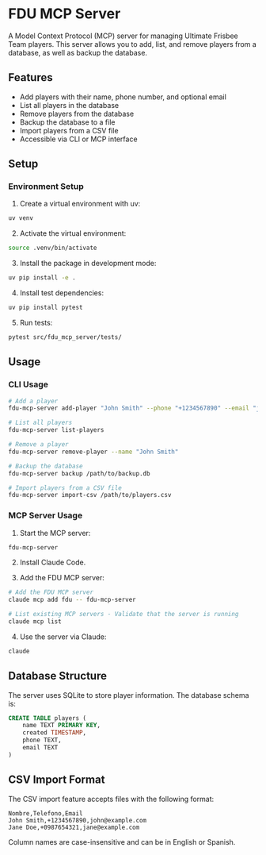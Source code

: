 # FDU MCP Server

A Model Context Protocol (MCP) server for managing Ultimate Frisbee Team players. This server allows you to add, list, and remove players from a database, as well as backup the database.

## Features

- Add players with their name, phone number, and optional email
- List all players in the database
- Remove players from the database
- Backup the database to a file
- Import players from a CSV file
- Accessible via CLI or MCP interface

## Setup

### Environment Setup

1. Create a virtual environment with uv:
```bash
uv venv
```

2. Activate the virtual environment:
```bash
source .venv/bin/activate
```

3. Install the package in development mode:
```bash
uv pip install -e .
```

4. Install test dependencies:
```bash
uv pip install pytest
```

5. Run tests:
```bash
pytest src/fdu_mcp_server/tests/
```

## Usage

### CLI Usage

```bash
# Add a player
fdu-mcp-server add-player "John Smith" --phone "+1234567890" --email "john@example.com"

# List all players
fdu-mcp-server list-players

# Remove a player
fdu-mcp-server remove-player --name "John Smith"

# Backup the database
fdu-mcp-server backup /path/to/backup.db

# Import players from a CSV file
fdu-mcp-server import-csv /path/to/players.csv
```

### MCP Server Usage

1. Start the MCP server:
```bash
fdu-mcp-server
```

2. Install Claude Code.

3. Add the FDU MCP server:
```bash
# Add the FDU MCP server
claude mcp add fdu -- fdu-mcp-server

# List existing MCP servers - Validate that the server is running
claude mcp list
```

4. Use the server via Claude:
```bash
claude
```

## Database Structure

The server uses SQLite to store player information. The database schema is:

```sql
CREATE TABLE players (
    name TEXT PRIMARY KEY,
    created TIMESTAMP,
    phone TEXT,
    email TEXT
)
```

## CSV Import Format

The CSV import feature accepts files with the following format:

```csv
Nombre,Telefono,Email
John Smith,+1234567890,john@example.com
Jane Doe,+0987654321,jane@example.com
```

Column names are case-insensitive and can be in English or Spanish.
